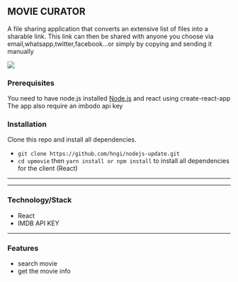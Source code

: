 ## MOVIE CURATOR

A file sharing application that converts an extensive list of files into a sharable link. This link can then be shared with anyone you choose via email,whatsapp,twitter,facebook...or simply by copying and sending it manually

<img src="https://res.cloudinary.com/jinncy/image/upload/v1666202654/movie-curator_t8ud58.png">

### Prerequisites

You need to have node.js installed [Node.js](https://nodejs.org/en/) and react using create-react-app
The app also require an imbodo api key

### Installation

Clone this repo and install all dependencies.

- `git clone https://github.com/hngi/nodejs-update.git`
- `cd upmovie` then `yarn install or npm install` to install all dependencies for the client (React)

<hr>

<hr>

### Technology/Stack

- React
- IMDB API KEY

<hr>

### Features

- search movie
- get the movie info
